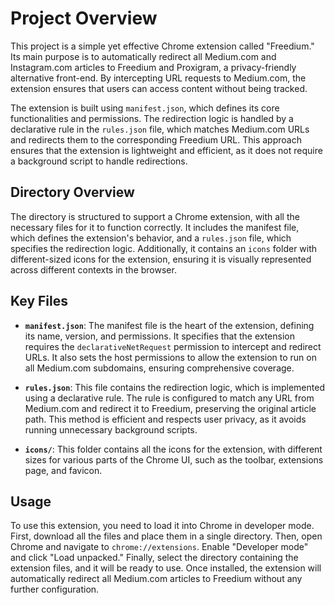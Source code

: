 # Project Overview

This project is a simple yet effective Chrome extension called "Freedium." Its main purpose is to automatically redirect all Medium.com and Instagram.com articles to Freedium and Proxigram, a privacy-friendly alternative front-end. By intercepting URL requests to Medium.com, the extension ensures that users can access content without being tracked.

The extension is built using `manifest.json`, which defines its core functionalities and permissions. The redirection logic is handled by a declarative rule in the `rules.json` file, which matches Medium.com URLs and redirects them to the corresponding Freedium URL. This approach ensures that the extension is lightweight and efficient, as it does not require a background script to handle redirections.

## Directory Overview

The directory is structured to support a Chrome extension, with all the necessary files for it to function correctly. It includes the manifest file, which defines the extension's behavior, and a `rules.json` file, which specifies the redirection logic. Additionally, it contains an `icons` folder with different-sized icons for the extension, ensuring it is visually represented across different contexts in the browser.

## Key Files

- **`manifest.json`**: The manifest file is the heart of the extension, defining its name, version, and permissions. It specifies that the extension requires the `declarativeNetRequest` permission to intercept and redirect URLs. It also sets the host permissions to allow the extension to run on all Medium.com subdomains, ensuring comprehensive coverage.

- **`rules.json`**: This file contains the redirection logic, which is implemented using a declarative rule. The rule is configured to match any URL from Medium.com and redirect it to Freedium, preserving the original article path. This method is efficient and respects user privacy, as it avoids running unnecessary background scripts.

- **`icons/`**: This folder contains all the icons for the extension, with different sizes for various parts of the Chrome UI, such as the toolbar, extensions page, and favicon.

## Usage

To use this extension, you need to load it into Chrome in developer mode. First, download all the files and place them in a single directory. Then, open Chrome and navigate to `chrome://extensions`. Enable "Developer mode" and click "Load unpacked." Finally, select the directory containing the extension files, and it will be ready to use. Once installed, the extension will automatically redirect all Medium.com articles to Freedium without any further configuration.

